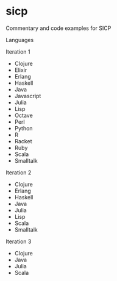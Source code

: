 # sicp
Commentary and code examples for SICP

Languages

Iteration 1
* Clojure
* Elixir
* Erlang
* Haskell
* Java
* Javascript
* Julia
* Lisp
* Octave
* Perl
* Python
* R
* Racket
* Ruby
* Scala
* Smalltalk

Iteration 2
* Clojure
* Erlang
* Haskell
* Java
* Julia
* Lisp
* Scala
* Smalltalk

Iteration 3
* Clojure
* Java
* Julia
* Scala
